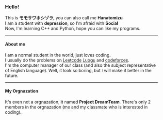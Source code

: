 ### Hello!

This is __**モモサワホシゾラ**__, you can also call me __**Hanatomizu**__  
I am a student with **depression**, so I'm afraid with **Social**   
Now, I'm learning C++ and Python, hope you can like my programs.  

---

#### About me
I am a normal student in the world, just loves coding.  
I usually do the problems on [Leetcode](leetcode.com) [Luogu](luogu.com.cn) and [codeforces](codeforces.com).  
I'm the computer manager of our class (and also the subject representative of English language).
Well, it look so boring, but I will make it better in the future.

---

#### My Orgnazation

It's even not a orgnazation, it named **__Project DreamTeam__**.
There's only 2 members in the orgnazation (me and my classmate who is interested in coding).

